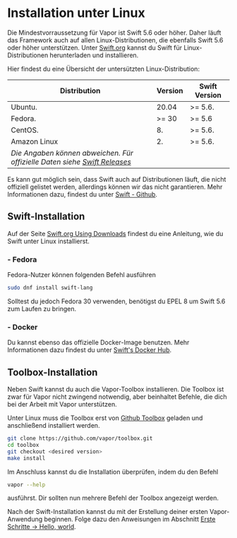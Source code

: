 # Installation unter Linux

Die Mindestvorraussetzung für Vapor ist Swift 5.6 oder höher. Daher läuft das Framework auch auf allen Linux-Distributionen, die ebenfalls Swift 5.6 oder höher unterstützen. Unter [Swift.org](https://swift.org/download/) kannst du Swift für Linux-Distributionen herunterladen und installieren.

Hier findest du eine Übersicht der untersützten Linux-Distribution:

|Distribution                                                                       |Version        |Swift Version|
|-----------------------------------------------------------------------------------|---------------|-------------|
|Ubuntu.                                                                            |20.04          |>= 5.6.      |
|Fedora.                                                                            |>= 30          |>= 5.6       |
|CentOS.                                                                            |8.             |>= 5.6.      |
|Amazon Linux                                                                       |2.             |>= 5.6.      |
|_Die Angaben können abweichen. Für offizielle Daten siehe [Swift Releases](https://swift.org/download/#releases)_|

Es kann gut möglich sein, dass Swift auch auf Distributionen läuft, die nicht offiziell gelistet werden, allerdings können wir das nicht garantieren. Mehr Informationen dazu, findest du unter [Swift - Github](https://github.com/apple/swift#getting-started).

## Swift-Installation

Auf der Seite [Swift.org Using Downloads](https://swift.org/download/#using-downloads) findest du eine Anleitung, wie du Swift unter Linux installierst.

### - Fedora

Fedora-Nutzer können folgenden Befehl ausführen

```sh
sudo dnf install swift-lang
```

Solltest du jedoch Fedora 30 verwenden, benötigst du EPEL 8 um Swift 5.6 zum Laufen zu bringen.

### - Docker

Du kannst ebenso das offizielle Docker-Image benutzen. Mehr Informationen dazu findest du unter [Swift's Docker Hub](https://hub.docker.com/_/swift).

## Toolbox-Installation

Neben Swift kannst du auch die Vapor-Toolbox installieren. Die Toolbox ist zwar für Vapor nicht zwingend notwendig, aber beinhaltet Befehle, die dich bei der Arbeit mit Vapor unterstützen.

Unter Linux muss die Toolbox erst von [Github Toolbox](https://github.com/vapor/toolbox/releases) geladen und anschließend installiert werden.

```sh
git clone https://github.com/vapor/toolbox.git
cd toolbox
git checkout <desired version>
make install
```

Im Anschluss kannst du die Installation überprüfen, indem du den Befehl 

```sh
vapor --help
```

ausführst. Dir sollten nun mehrere Befehl der Toolbox angezeigt werden.

Nach der Swift-Installation kannst du mit der Erstellung deiner ersten Vapor-Anwendung beginnen. Folge dazu den Anweisungen im Abschnitt [Erste Schritte &rarr; Hello, world](../getting-started/hello-world.md).